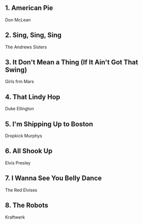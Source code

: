 ## 1. American Pie
Don McLean

## 2. Sing, Sing, Sing
The Andrews Sisters

## 3. It Don't Mean a Thing (If It Ain't Got That Swing)
Girls frm Mars

## 4. That Lindy Hop
Duke Ellington

## 5. I'm Shipping Up to Boston
Dropkick Murphys

## 6. All Shook Up
Elvis Presley

## 7. I Wanna See You Belly Dance
The Red Elvises

## 8. The Robots
Kraftwerk
